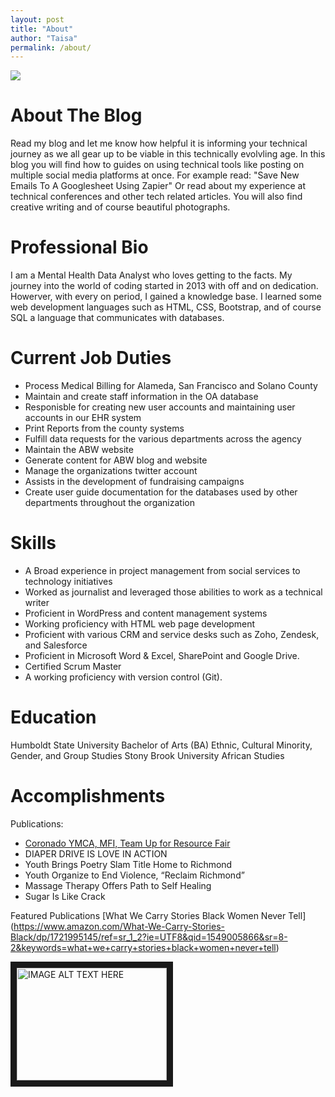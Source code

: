 ```yaml
---
layout: post
title: "About"
author: "Taisa"
permalink: /about/
---
```


<img src="/20160624_123258.jpg" />

# About The Blog

Read my blog and let me know how helpful it is informing your technical journey as we all gear up to be viable in this technically evolvling age. In this blog you will find how to guides on using technical tools like posting on multiple social media platforms at once. For example read: "Save New Emails To A Googlesheet Using Zapier" Or read about my experience at technical conferences and other tech related articles. You will also find creative writing and of course beautiful photographs. 

# Professional Bio

I am a Mental Health Data Analyst who loves getting to the facts. My journey into the world of coding started in 2013 with off and on dedication. Howerver, with every on period, I gained a knowledge base. I learned some web development languages such as HTML, CSS, Bootstrap, and of course SQL a language that communicates with databases.

# Current Job Duties
- Process Medical Billing for Alameda, San Francisco and Solano County
- Maintain and create staff information in the OA database
- Responisble for creating new user accounts and maintaining user accounts in our EHR system 
- Print Reports from the county systems 
- Fulfill data requests for the various departments across the agency
- Maintain the ABW website
- Generate content for ABW blog and website
- Manage the organizations twitter account
- Assists in the development of fundraising campaigns
- Create user guide documentation for the databases used by other departments throughout the organization

# Skills
- A Broad experience in project management from social services to technology initiatives
- Worked as journalist and leveraged those abilities to work as a technical writer
- Proficient in WordPress and content management systems
- Working proficiency with HTML web page development
- Proficient with various CRM and service desks such as Zoho, Zendesk, and Salesforce
- Proficient in Microsoft Word & Excel, SharePoint and Google Drive. 
- Certified Scrum Master 
- A working proficiency with version control (Git).

# Education

Humboldt State University Bachelor of Arts (BA) Ethnic, Cultural Minority, Gender, and Group Studies
Stony Brook University     African Studies

# Accomplishments
Publications:
- [Coronado YMCA, MFI, Team Up for Resource Fair](https://richmondpulse.org/2012/07/16/coronado-ymca-mfi-team-up-for-resource-fair/)
- DIAPER DRIVE IS LOVE IN ACTION 
- Youth Brings Poetry Slam Title Home to Richmond 
- Youth Organize to End Violence, “Reclaim Richmond” 
- Massage Therapy Offers Path to Self Healing 
- Sugar Is Like Crack

Featured Publications
[What We Carry Stories Black Women Never Tell] (https://www.amazon.com/What-We-Carry-Stories-Black/dp/1721995145/ref=sr_1_2?ie=UTF8&qid=1549005866&sr=8-2&keywords=what+we+carry+stories+black+women+never+tell)

<img src="http://taisagrant.com/Stories%20Black%20Women%20Never%20Tell%20Image.jpg" 
alt="IMAGE ALT TEXT HERE" width="240" height="180" border="10">


